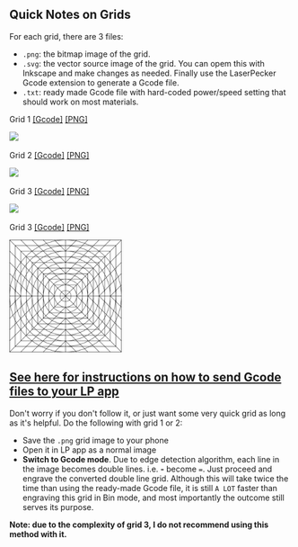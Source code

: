 ## Quick Notes on Grids

For each grid, there are 3 files:
* `.png`: the bitmap image of the grid.
* `.svg`: the vector source image of the grid. You can opem this with Inkscape and make changes as needed.
Finally use the LaserPecker Gcode extension to generate a Gcode file. 
* `.txt`: ready made Gcode file with hard-coded power/speed setting that should work on most materials.

Grid 1 [[Gcode]](grid_1.txt) [[PNG]](grid_1.png)

<img src="grid_1.png" width="200px">

Grid 2 [[Gcode]](grid_2.txt) [[PNG]](grid_2.png)

<img src="grid_2.png" width="200px">

Grid 3 [[Gcode]](grid_3.txt) [[PNG]](grid_3.png)

<img src="grid_3.png" width="200px">

Grid 3 [[Gcode]](grid_4.txt) [[PNG]](grid_4.png)

<img src="grid_4.png" width="200px">

## [See here for instructions on how to send Gcode files to your LP app](https://github.com/yy502/inkscape-laserpecker#sending-gcode-files-to-app)

Don't worry if you don't follow it, or just want some very quick grid as long as it's helpful. Do the following with grid 1 or 2:
* Save the `.png` grid image to your phone
* Open it in LP app as a normal image
* **Switch to Gcode mode**. Due to edge detection algorithm, each line in the image becomes double lines. i.e. **-** become `=`.
Just proceed and engrave the converted double line grid. Although this will take twice the time than using the ready-made Gcode file,
it is still `A LOT` faster than engraving this grid in Bin mode, and most importantly the outcome still serves its purpose.

**Note: due to the complexity of grid 3, I do not recommend using this method with it.**
